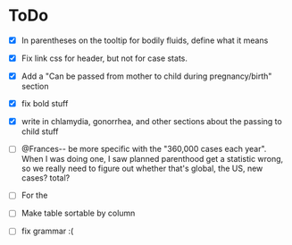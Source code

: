 # ToDo

- [X] In parentheses on the tooltip for bodily fluids, define what it means
- [X] Fix link css for header, but not for case stats.
- [X] Add a "Can be passed from mother to child during pregnancy/birth" section
- [X] fix bold stuff
- [X] write in chlamydia, gonorrhea, and other sections about the passing to child stuff
- [ ] @Frances-- be more specific with the "360,000 cases each year". When I was doing one, I saw planned parenthood get a statistic wrong, so we really need to figure out whether that's global, the US, new cases? total?

- [ ] For the   
- [ ] Make table sortable by column
- [ ] fix grammar :(
